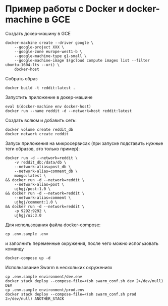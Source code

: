 # Пример работы с Docker и docker-machine в GCE

Создать докер-машину в GCE


    docker-machine create --driver google \
        --google-project XXX \
        --google-zone europe-west1-b \
        --google-machine-type g1-small \
        --google-machine-image $(gcloud compute images list --filter ubuntu-1604-lts --uri) \
        docker-host

Собрать образ


    docker build -t reddit:latest .

Запустить приложение в докер-машине


    eval $(docker-machine env docker-host)
    docker run --name reddit -d --network=host reddit:latest

Создать волюм и добавить сеть:


    docker volume create reddit_db
    docker network create reddit

Запуск приложения на микросервисах (при запуске подставить нужные теги образов, это только пример):


    docker run -d --network=reddit \
        -v reddit_db:/data/db \
        --network-alias=post_db \
        --network-alias=comment_db \
        mongo:latest \
    && docker run -d --network=reddit \
        --network-alias=post \
        ujhgj/post:1.0 \
    && docker run -d --network=reddit \
        --network-alias=comment \
        ujhgj/comment:1.0 \
    && docker run -d --network=reddit \
        -p 9292:9292 \
        ujhgj/ui:3.0


Для использования файла docker-compose:


    cp .env.sample .env

и заполнить переменные окружения, после чего можно использовать команду


    docker-compose up -d

Использование Swarm в нескольких окружениях

    cp .env.sample environment/dev.env
    docker stack deploy --compose-file=<(sh swarm_conf.sh dev 2>/dev/null) DEV
    cp .env.sample environment/prod.env
    docker stack deploy --compose-file=<(sh swarm_conf.sh prod 2>/dev/null) ANOTHER_STACK

